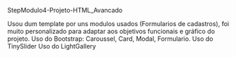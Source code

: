 StepModulo4-Projeto-HTML_Avancado

Usou dum template por uns modulos usados (Formularios de cadastros), foi muito personalizado para adaptar aos objetivos funcionais e gráfico do projeto.
Uso do Bootstrap: Caroussel, Card, Modal, Formulario.
Uso do TinySlider
Uso do LightGallery